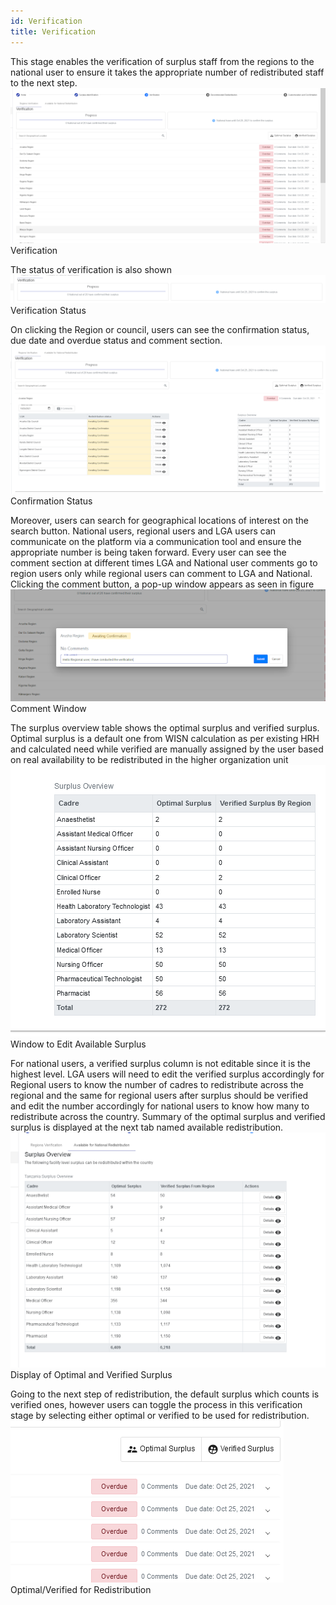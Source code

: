 ```yaml
---
id: Verification
title: Verification
---
```


This stage enables the verification of surplus staff from the regions to the national user to ensure it takes the appropriate number of redistributed staff to the next step. 
![img alt](/img/verification1.png)
      Verification

The status of verification is also shown
![img alt](/img/verification2.png)
     Verification Status

On clicking the Region or council, users can see the confirmation status, due date and overdue status and comment section.
![img alt](/img/verification3.png)
    Confirmation Status

Moreover, users can search for geographical locations of interest on the search button. National users, regional users and LGA users can communicate on the platform via a communication tool and ensure the appropriate number is being taken forward. Every user can see the comment section at different times LGA and National user comments go to region users only while regional users can comment to LGA and National.  Clicking the comment button, a pop-up window appears as seen in figure 
![img alt](/img/verification4.png)
   Comment Window

The surplus overview table shows the optimal surplus and verified surplus. Optimal surplus is a default one from WISN calculation as per existing HRH and calculated need while verified are manually assigned by the user based on real availability to be redistributed in the higher organization unit
![img alt](/img/verification5.png)
   Window to Edit Available Surplus

For national users, a verified surplus column is not editable since it is the highest level. LGA users will need to edit the verified surplus accordingly for Regional users to know the number of cadres to redistribute across the regional and the same for regional users after surplus should be verified and edit the number accordingly for national users to know how many to redistribute across the country. Summary of the optimal surplus and verified surplus is displayed at the next tab named available redistribution.
![img alt](/img/verification6.png)
   Display of Optimal and Verified Surplus

Going to the next step of redistribution, the default surplus which counts is verified ones, however users can toggle the process in this verification stage by selecting either  optimal or verified to be used for redistribution.
![img alt](/img/verification7.png)
   Optimal/Verified for Redistribution

